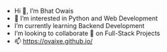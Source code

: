 - Hi 👋, I’m Bhat Owais
- 👀 I’m interested in Python and Web Development
- I’m currently learning Backend Development
- I’m looking to collaborate 💞️ on Full-Stack Projects
- 📫 https://ovaixe.github.io/

<!---
ovaixe/ovaixe is a ✨ special ✨ repository because its `README.md` (this file) appears on your GitHub profile.
You can click the Preview link to take a look at your changes.
--->
